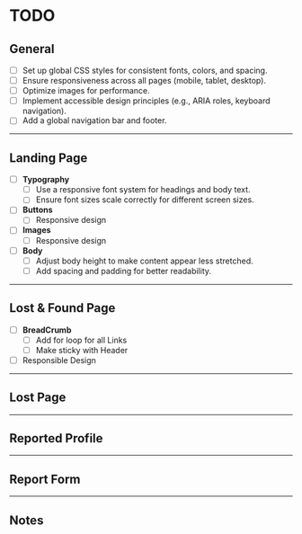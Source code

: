 # TODO

## General
- [ ] Set up global CSS styles for consistent fonts, colors, and spacing.
- [ ] Ensure responsiveness across all pages (mobile, tablet, desktop).
- [ ] Optimize images for performance.
- [ ] Implement accessible design principles (e.g., ARIA roles, keyboard navigation).
- [ ] Add a global navigation bar and footer.

---

## Landing Page
- [ ] **Typography**
  - [ ] Use a responsive font system for headings and body text.
  - [ ] Ensure font sizes scale correctly for different screen sizes.
- [ ] **Buttons**
  - [ ] Responsive design
- [ ] **Images**
  - [ ] Responsive design
- [ ] **Body**
  - [ ] Adjust body height to make content appear less stretched.
  - [ ] Add spacing and padding for better readability.

---

## Lost & Found Page
- [ ] **BreadCrumb**
    - [ ] Add for loop for all Links
    - [ ] Make sticky with Header
- [ ] Responsible Design

---

## Lost Page


---

## Reported Profile


---

## Report Form


---

## Notes

